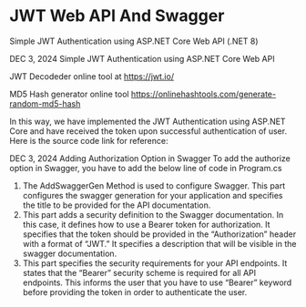 # JWT Web API And Swagger
Simple JWT Authentication using ASP.NET Core Web API (.NET 8)

DEC 3, 2024
Simple JWT Authentication using ASP.NET Core Web API

JWT Decodeder online tool at https://jwt.io/

MD5 Hash generator online tool
  https://onlinehashtools.com/generate-random-md5-hash
 
 In this way, we have implemented the JWT Authentication
 using ASP.NET Core and have received the token upon
 successful authentication of user. Here is the
 source code link for reference:
 
 DEC 3, 2024
 Adding Authorization Option in Swagger
 To add the authorize option in Swagger, you have to add the below line of code in Program.cs
   
   1. The AddSwaggerGen Method is used to configure Swagger. 
      This part configures the swagger generation for your application and specifies the title 
      to be provided for the API documentation.
   2. This part adds a security definition to the Swagger documentation. In this case, 
      it defines how to use a Bearer token for authorization. It specifies that the token should be provided in the “Authorization” header with a format of “JWT.” It specifies a description that will be visible in the swagger documentation.
   3. This part specifies the security requirements for your API endpoints. 
      It states that the “Bearer” security scheme is required for all API endpoints. 
      This informs the user that you have to use “Bearer” keyword before providing the token in order to authenticate the user.
